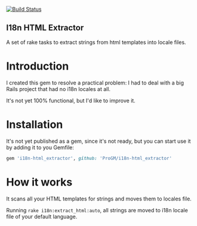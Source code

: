[![Build Status](https://travis-ci.org/ProGM/i18n-html_extractor.svg?branch=master)](https://travis-ci.org/ProGM/i18n-html_extractor)

I18n HTML Extractor
---------------

A set of rake tasks to extract strings from html templates into locale files.


# Introduction

I created this gem to resolve a practical problem: I had to deal with a big Rails project that had no i18n locales at all.

It's not yet 100% functional, but I'd like to improve it.

# Installation

It's not yet published as a gem, since it's not ready, but you can start use it by adding it to you Gemfile:

```ruby
gem 'i18n-html_extractor', github: 'ProGM/i18n-html_extractor'
```

# How it works

It scans all your HTML templates for strings and moves them to locales file.

Running `rake i18n:extract_html:auto`, all strings are moved to i18n locale file of your default language.

